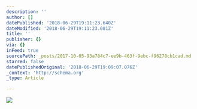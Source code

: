 ```yaml
---
description: ''
author: []
datePublished: '2018-06-29T19:11:23.640Z'
dateModified: '2018-06-29T19:11:23.081Z'
title: ''
publisher: {}
via: {}
inFeed: true
sourcePath: _posts/2017-10-05-93a784c7-ee9b-463f-9ebc-f96278cb1cad.md
starred: false
datePublishedOriginal: '2018-06-29T19:09:07.076Z'
_context: 'http://schema.org'
_type: Article

---
```

![](https://the-grid-user-content.s3-us-west-2.amazonaws.com/fa77da66-0d1c-408e-a084-98137d0c5b14.jpg)